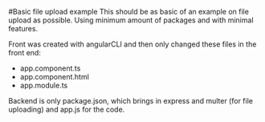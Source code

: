#Basic file upload example
This should be as basic of an example on file upload as possible. Using minimum amount of packages and with minimal features.

Front was created with angularCLI and then only changed these files in the front end:
- app.component.ts
- app.component.html
- app.module.ts

Backend is only package.json, which brings in express and multer (for file uploading)
and app.js for the code.
